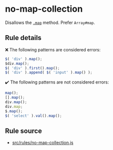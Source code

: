 # no-map-collection

Disallows the [`.map`](https://api.jquery.com/map/) method. Prefer `Array#map`.

## Rule details

❌ The following patterns are considered errors:
```js
$( 'div' ).map();
$div.map();
$( 'div' ).first().map();
$( 'div' ).append( $( 'input' ).map() );
```

✔️ The following patterns are not considered errors:
```js
map();
[].map();
div.map();
div.map;
$.map();
$( 'select' ).val().map();
```

## Rule source

* [src/rules/no-map-collection.js](/src/rules/no-map-collection.js)
